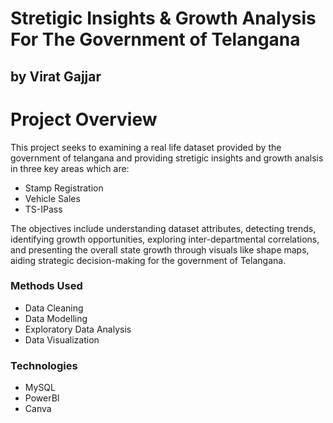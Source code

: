 # Stretigic Insights & Growth Analysis For The Government of Telangana
## by Virat Gajjar

# Project Overview
This project seeks to examining a real life dataset provided by the government of telangana and providing stretigic insights and growth analsis in three key areas which are:
- Stamp Registration
- Vehicle Sales
- TS-IPass 

The objectives include understanding dataset attributes, detecting trends, identifying growth opportunities, exploring inter-departmental correlations, and presenting the overall state growth through visuals like shape maps, aiding strategic decision-making for the government of Telangana.

### Methods Used
* Data Cleaning
* Data Modelling
* Exploratory Data Analysis
* Data Visualization

### Technologies
* MySQL
* PowerBI
* Canva


